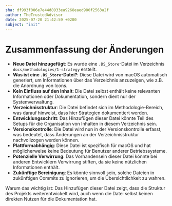 ```yaml
---
sha: df993f006e7e44d8933ea9268eaed980f2563a2f
author: TheTrustedAdvisor
date: 2025-07-20 21:42:59 +0200
subject: "init"
---
```


  # Zusammenfassung der Änderungen

- **Neue Datei hinzugefügt**: Es wurde eine `.DS_Store`-Datei im Verzeichnis `docs/methodologies/1-strategy` erstellt.
- **Was ist eine `.DS_Store`-Datei?**: Diese Datei wird von macOS automatisch generiert, um Informationen über das Verzeichnis anzuzeigen, wie z.B. die Anordnung von Icons.
- **Kein Einfluss auf den Inhalt**: Die Datei selbst enthält keine relevanten Informationen oder Dokumentation, sondern dient nur der Systemverwaltung.
- **Verzeichnisstruktur**: Die Datei befindet sich im Methodologie-Bereich, was darauf hinweist, dass hier Strategien dokumentiert werden.
- **Entwicklungsschritt**: Das Hinzufügen dieser Datei könnte Teil des Setups für die Organisation von Inhalten in diesem Verzeichnis sein.
- **Versionskontrolle**: Die Datei wird nun in der Versionskontrolle erfasst, was bedeutet, dass Änderungen an der Verzeichnisstruktur nachvollzogen werden können.
- **Plattformabhängig**: Diese Datei ist spezifisch für macOS und hat möglicherweise keine Bedeutung für Benutzer anderer Betriebssysteme.
- **Potenzielle Verwirrung**: Das Vorhandensein dieser Datei könnte bei anderen Entwicklern Verwirrung stiften, da sie keine nützlichen Informationen enthält.
- **Zukünftige Bereinigung**: Es könnte sinnvoll sein, solche Dateien in zukünftigen Commits zu ignorieren, um die Übersichtlichkeit zu wahren.

Warum das wichtig ist: Das Hinzufügen dieser Datei zeigt, dass die Struktur des Projekts weiterentwickelt wird, auch wenn die Datei selbst keinen direkten Nutzen für die Dokumentation hat.
